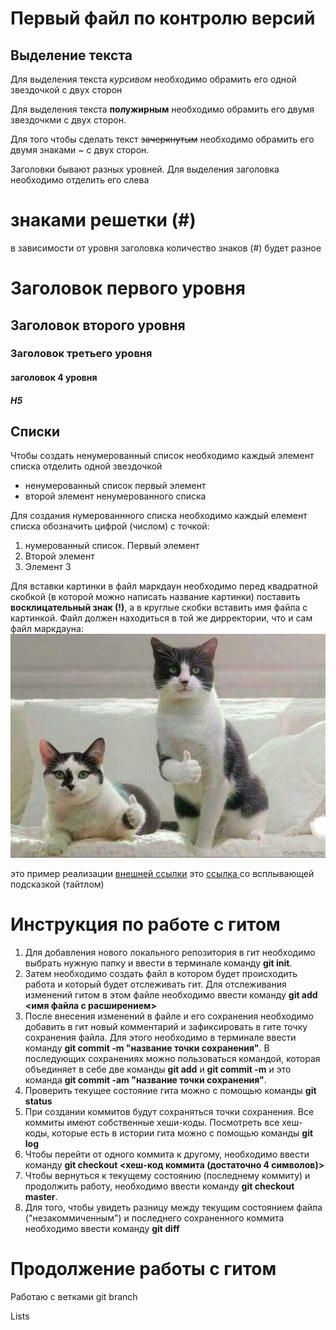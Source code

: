 # Первый файл по контролю версий

## Выделение текста

Для выделения текста *курсивом* необходимо обрамить его одной звездочкой с двух сторон

Для выделения текста **полужирным** необходимо обрамить его двумя звездочкми с двух сторон.

Для того чтобы сделать текст ~~зачеркнутым~~ необходимо обрамить его двумя знаками ~ с двух сторон.

Заголовки бывают разных уровней. Для выделения заголовка необходимо отделить его слева 
# знаками  решетки (#)
в зависимости от уровня заголовка количество знаков (#) будет разное 

# Заголовок первого уровня
## Заголовок второго уровня
### Заголовок третьего уровня
#### заголовок 4 уровня
##### H5


## Списки
Чтобы создать ненумерованный список необходимо  каждый элемент списка отделить одной звездочкой
* ненумерованный список первый элемент
* второй элемент ненумерованного списка

Для создания нумерованнного списка необходимо каждый елемент списка обозначить цифрой (числом) с точкой:

1. нумерованный список. Первый элемент
2. Второй элемент
3. Элемент 3

Для вставки картинки в файл маркдаун необходимо перед квадратной скобкой (в которой можно написать название картинки) поставить **восклицательный знак (!)**, а в круглые скобки вставить имя файла с картинкой. Файл должен находиться в той же дирректории, что и сам файл маркдауна: 
![котики](/%D0%BF%D0%B0%D0%BB%D1%8C%D1%86%D1%8B%20%D0%B2%D0%B2%D0%B5%D1%80%D1%85.jpg)


это пример реализации [внешней ссылки](http://yandex.ru)
это [ ссылка ](http://yandex.ru "яндекс") со всплывающей подсказкой (тайтлом)


# Инструкция по работе с гитом
1. Для добавления нового локального репозитория в гит необходимо выбрать нужную папку и ввести в терминале команду **git init**.
2. Затем необходимо создать файл в котором будет происходить работа и который будет отслеживать гит. Для отслеживания изменений гитом в этом файле необходимо ввести команду **git add <имя файла с расширением>**
3. После внесения изменений в файле и его сохранения необходимо добавить в гит новый комментарий и зафиксировать в гите точку сохранения файла. Для этого необходимо в терминале ввести команду **git commit -m "название точки сохранения"**. В последующих сохранениях можно пользоваться командой, которая объединяет в себе две команды **git add** и **git commit -m** и это команда **git commit -am "название точки сохранения"**.
4. Проверить текущее состояние гита можно с помощью команды **git status**
5. При создании коммитов будут сохраняться точки сохранения. Все коммиты имеют собственные хеши-коды. Посмотреть все хеш-коды, которые есть в истории гита можно с помощью команды **git log**
6. Чтобы перейти от одного коммита к другому, необходимо ввести команду **git checkout <хеш-код коммита (достаточно 4 символов)>**
7. Чтобы вернуться к текущему состоянию (последнему коммиту) и продолжить работу, необходимо ввести команду **git checkout master**.
8. Для того, чтобы увидеть разницу между текущим состоянием файла ("незакоммиченным") и последнего сохраненного коммита необходимо ввести команду **git diff**

# Продолжение работы с гитом

Работаю с ветками
git branch

Lists
